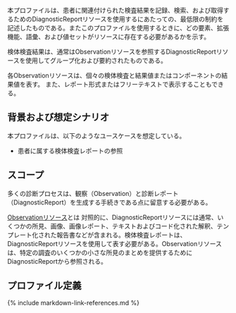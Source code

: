 <br/>
本プロファイルは、患者に関連付けられた検査結果を記録、検索、および取得するためのDiagnosticReportリソースを使用するにあたっての、最低限の制約を記述したものである。またこのプロファイルを使用するときに、どの要素、拡張機能、語彙、および値セットがリソースに存在する必要があるかを示す。

検体検査結果は、通常はObservationリソースを参照するDiagnosticReportリソースを使用してグループ化および要約されたものである。

各Observationリソースは、個々の検体検査と結果値またはコンポーネントの結果値を表す。 また、レポート形式またはフリーテキストで表示することもできる。


## 背景および想定シナリオ

本プロファイルは、以下のようなユースケースを想定している。

 - 患者に属する検体検査レポートの参照

## スコープ

多くの診断プロセスは、観察（Observation）と診断レポート（DiagnosticReport）を生成する手続きである点に留意する必要がある。

[Observationリソース](http://www.hl7.org/fhir/observation.html)とは 対照的に、DiagnosticReportリソースには通常、いくつかの所見、画像、画像レポート、テキストおよびコード化された解釈、テンプレート化された報告書などが含まれる。検体検査レポートは、DiagnosticReportリソースを使用して表す必要がある。Observationリソースは、特定の調査のいくつかの小さな所見のまとめを提供するためにDiagnosticReportから参照される。

## プロファイル定義

{% include markdown-link-references.md %}